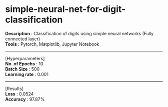 # simple-neural-net-for-digit-classification
**Description** : Classification of digits using simple neural networks (Fully connected layer) \
**Tools** : Pytorch, Matplotlib, Jupyter Notebook

---
[Hyperparameters]\
**No. of Epochs**  : 10 \
**Batch Size**  : 500 \
**Learning rate**  : 0.001

---
[Results]\
**Loss**  : 0.0524 \
**Accuracy**  : 97.87%
